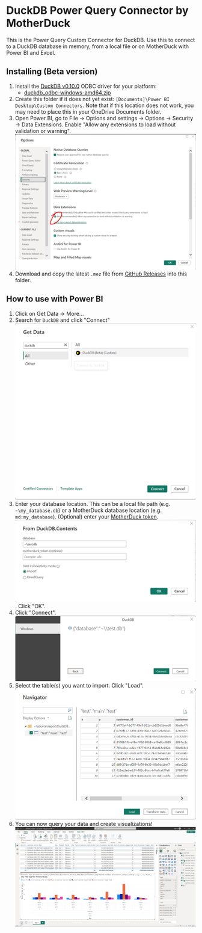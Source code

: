 # DuckDB Power Query Connector by MotherDuck

This is the Power Query Custom Connector for DuckDB. Use this to connect to a DuckDB database in memory, from a local file or on MotherDuck with Power BI and Excel.

## Installing (Beta version)

1. Install the [DuckDB v0.10.0](https://github.com/duckdb/duckdb/releases/tag/v0.10.0) ODBC driver for your platform:
      - [duckdb_odbc-windows-amd64.zip](https://github.com/duckdb/duckdb/releases/download/v0.10.0/duckdb_odbc-windows-amd64.zip)
1. Create this folder if it does not yet exist: `[Documents]\Power BI Desktop\Custom Connectors`. Note that if this location does not work, you may need to place this in your OneDrive Documents folder.
1. Open Power BI, go to File -> Options and settings -> Options -> Security -> Data Extensions. Enable "Allow any extensions to load without validation or warning".
![Dialog window showing Power BI Options -> Security -> Data Extensions](images/power_bi_options.png)
1. Download and copy the latest `.mez` file from [GitHub Releases](https://github.com/MotherDuck-Open-Source/DuckDBPowerQueryConnector/releases) into this folder.


## How to use with Power BI

1. Click on Get Data -> More...
1. Search for `DuckDB` and click "Connect"
![Find DuckDB connector](images/find-connector.png)
1. Enter your database location. This can be a local file path (e.g. `~\my_database.db`) or a MotherDuck database location (e.g. `md:my_database`). (Optional) enter your [MotherDuck token](https://motherduck.com/docs/authenticating-to-motherduck/#authentication-using-a-service-token).
![Connect to your DuckDB database](images/connect-duckdb.png). Click "OK".
1. Click "Connect".
![Connect dialog](images/connect.png)
1. Select the table(s) you want to import. Click "Load".
![Navigator dialog to preview and select your table(s)](images/navigator.png)
1. You can now query your data and create visualizations!
![Power BI example usage](images/power-bi-example.png)
